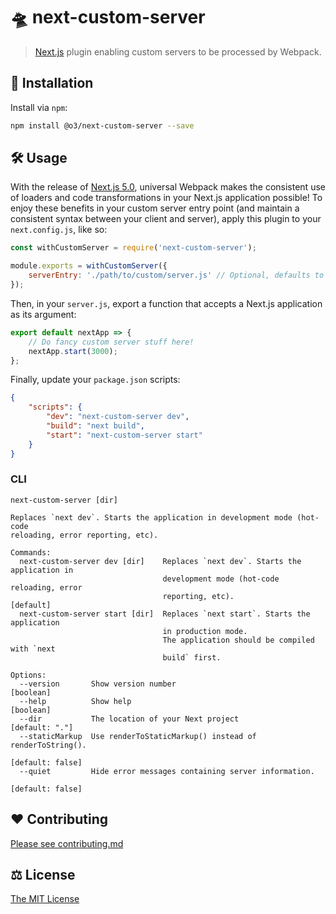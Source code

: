# 🛸 next-custom-server
> [Next.js](https://github.com/zeit/next.js) plugin enabling custom servers to be processed by Webpack.

## 🔗 Installation

Install via `npm`:

```sh
npm install @o3/next-custom-server --save
```

## 🛠️ Usage

With the release of [Next.js 5.0](https://zeit.co/blog/next5), universal Webpack makes the consistent use of loaders and code transformations in your Next.js application possible! To enjoy these benefits in your custom server entry point (and maintain a consistent syntax between your client and server), apply this plugin to your `next.config.js`, like so:

```js
const withCustomServer = require('next-custom-server');

module.exports = withCustomServer({
    serverEntry: './path/to/custom/server.js' // Optional, defaults to <NEXT_DIR>/server*
});
```

Then, in your `server.js`, export a function that accepts a Next.js application as its argument:

```js
export default nextApp => {
    // Do fancy custom server stuff here!
    nextApp.start(3000);
};
```

Finally, update your `package.json` scripts:

```json
{
    "scripts": {
        "dev": "next-custom-server dev",
        "build": "next build",
        "start": "next-custom-server start"
    }
}
```

### CLI
```
next-custom-server [dir]

Replaces `next dev`. Starts the application in development mode (hot-code
reloading, error reporting, etc).

Commands:
  next-custom-server dev [dir]    Replaces `next dev`. Starts the application in
                                  development mode (hot-code reloading, error
                                  reporting, etc).                     [default]
  next-custom-server start [dir]  Replaces `next start`. Starts the application
                                  in production mode.
                                  The application should be compiled with `next
                                  build` first.

Options:
  --version       Show version number                                  [boolean]
  --help          Show help                                            [boolean]
  --dir           The location of your Next project               [default: "."]
  --staticMarkup  Use renderToStaticMarkup() instead of renderToString().
                                                                [default: false]
  --quiet         Hide error messages containing server information.
                                                                [default: false]
```

## ❤️ Contributing
[Please see contributing.md](./contributing.md)

## ⚖️ License

[The MIT License](./LICENSE)
